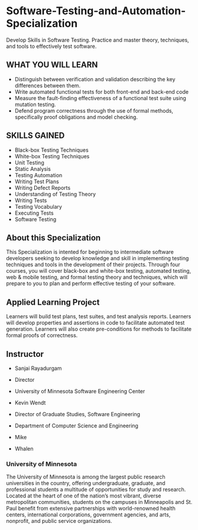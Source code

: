 # Software-Testing-and-Automation-Specialization
Develop Skills in Software Testing. Practice and master theory, techniques, and tools to effectively test software.

## WHAT YOU WILL LEARN
* Distinguish between verification and validation describing the key differences between them.
* Write automated functional tests for both front-end and back-end code
* Measure the fault-finding effectiveness of a functional test suite using mutation testing.
* Defend program correctness through the use of formal methods, specifically proof obligations and model checking.

## SKILLS GAINED
- Black-box Testing Techniques
- White-box Testing Techniques
- Unit Testing
- Static Analysis
- Testing Automation
- Writing Test Plans
- Writing Defect Reports
- Understanding of Testing Theory
- Writing Tests
- Testing Vocabulary
- Executing Tests
- Software Testing


## About this Specialization
This Specialization is intented for beginning to intermediate software developers seeking to develop knowledge and skill in implementing testing techniques and tools in the development of their projects. Through four courses, you will cover black-box and white-box testing, automated testing, web & mobile testing, and formal testing theory and techniques, which will prepare to you to plan and perform effective testing of your software.

## Applied Learning Project
Learners will build test plans, test suites, and test analysis reports. Learners will develop properties and assertions in code to facilitate automated test generation. Learners will also create pre-conditions for methods to facilitate formal proofs of correctness.


## Instructor
- Sanjai Rayadurgam
- Director
- University of Minnesota Software Engineering Center

- Kevin Wendt
- Director of Graduate Studies, Software Engineering
- Department of Computer Science and Engineering

- Mike
- Whalen


### University of Minnesota
The University of Minnesota is among the largest public research universities in the country, offering undergraduate, graduate, and professional students a multitude of opportunities for study and research. Located at the heart of one of the nation’s most vibrant, diverse metropolitan communities, students on the campuses in Minneapolis and St. Paul benefit from extensive partnerships with world-renowned health centers, international corporations, government agencies, and arts, nonprofit, and public service organizations.
